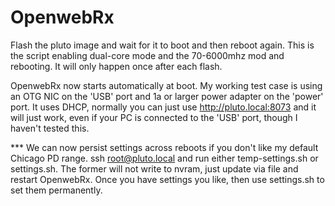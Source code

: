 # OpenwebRx

Flash the pluto image and wait for it to boot and then reboot again.  This is the script enabling dual-core mode and the 70-6000mhz mod and rebooting.  It will only happen once after each flash.

OpenwebRx now starts automatically at boot.  My working test case is using an OTG NIC on the 'USB' port and 1a or larger power adapter on the 'power' port.  It uses DHCP, normally you can just use http://pluto.local:8073 and it will just work, even if your PC is connected to the 'USB' port, though I haven't tested this.

*** We can now persist settings across reboots if you don't like my default Chicago PD range.  ssh root@pluto.local and run either temp-settings.sh or settings.sh.  The former will not write to nvram, just update via file and restart OpenwebRx.  Once you have settings you like, then use settings.sh to set them permanently.
